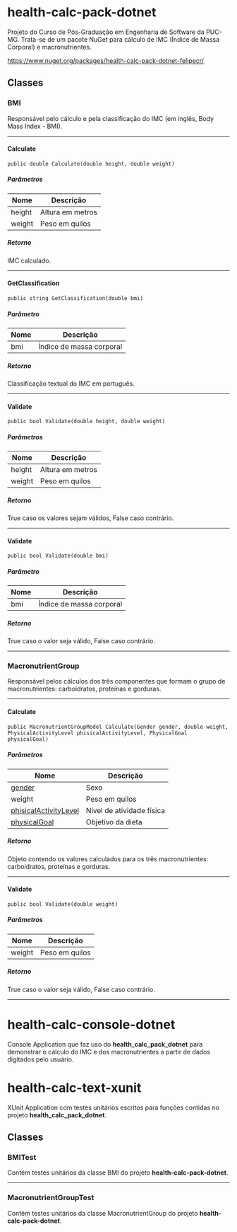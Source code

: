 # health-calc-pack-dotnet

Projeto do Curso de Pós-Graduação em Engenharia de Software da PUC-MG. Trata-se de um pacote NuGet para cálculo de IMC (Índice de Massa Corporal) e macronutrientes.

https://www.nuget.org/packages/health-calc-pack-dotnet-felipecr/

## Classes

### BMI

Responsável pelo cálculo e pela classificação do IMC (em inglês, Body Mass Index - BMI).

---

#### Calculate

```
public double Calculate(double height, double weight)
```

##### Parâmetros

|Nome|Descrição|
|----|---------|
|height|Altura em metros|
|weight|Peso em quilos|

##### Retorno

IMC calculado.

---

#### GetClassification

```
public string GetClassification(double bmi)
```

##### Parâmetro

|Nome|Descrição|
|----|---------|
|bmi|Índice de massa corporal|

##### Retorno

Classificação textual do IMC em português.

---

#### Validate

```
public bool Validate(double height, double weight)
```

##### Parâmetros

|Nome|Descrição|
|----|---------|
|height|Altura em metros|
|weight|Peso em quilos|

##### Retorno

True caso os valores sejam válidos, False caso contrário.

---

#### Validate

```
public bool Validate(double bmi)
```

##### Parâmetro

|Nome|Descrição|
|----|---------|
|bmi|Índice de massa corporal|

##### Retorno

True caso o valor seja válido, False caso contrário.

---

### MacronutrientGroup

Responsável pelos cálculos dos três componentes que formam o grupo de macronutrientes: carboidratos, proteínas e gorduras.

---

#### Calculate

```
public MacronutrientGroupModel Calculate(Gender gender, double weight, PhysicalActivityLevel phisicalActivityLevel, PhysicalGoal physicalGoal)
```

##### Parâmetros

|Nome|Descrição|
|----|---------|
|[gender](health-calc-pack-dotnet/Enums/Gender.cs)|Sexo|
|weight|Peso em quilos|
|[phisicalActivityLevel](health-calc-pack-dotnet/Enums/PhysicalActivityLevel.cs)|Nível de atividade física|
|[physicalGoal](health-calc-pack-dotnet/Enums/PhysicalGoal.cs)|Objetivo da dieta|

##### Retorno

Objeto contendo os valores calculados para os três macronutrientes: carboidratos, proteínas e gorduras.

---

#### Validate

```
public bool Validate(double weight)
```

##### Parâmetros

|Nome|Descrição|
|----|---------|
|weight|Peso em quilos|

##### Retorno

True caso o valor seja válido, False caso contrário.

---

# health-calc-console-dotnet

Console Application que faz uso do **health_calc_pack_dotnet** para demonstrar o cálculo do IMC e dos macronutrientes a partir de dados digitados pelo usuário.

# health-calc-text-xunit

XUnit Application com testes unitários escritos para funções contidas no projeto **health_calc_pack_dotnet**.

## Classes

### BMITest

Contém testes unitários da classe BMI do projeto **health-calc-pack-dotnet**.

---

### MacronutrientGroupTest

Contém testes unitários da classe MacronutrientGroup do projeto **health-calc-pack-dotnet**.
